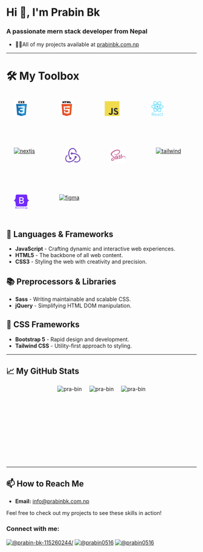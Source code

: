 <h1 align="start">Hi 👋, I'm Prabin Bk</h1>
<h3 align="start">A passionate mern stack developer from Nepal</h3>



- 👨‍💻All of my projects available at [prabinbk.com.np](http://prabinbk.com.np)

---

# 🛠️ My Toolbox

<p align="start" width=100% style="display: flex; justify-content: start; gap: 40px; flex-wrap: wrap;">
 
  <a href="https://www.w3schools.com/css/" target="_blank" rel="noreferrer">
    <img src="https://raw.githubusercontent.com/devicons/devicon/master/icons/css3/css3-original-wordmark.svg" alt="css3" width="40" height="40" style="margin: 20px;"/>
  </a>
  
   <a href="https://www.w3.org/html/" target="_blank" rel="noreferrer">
    <img src="https://raw.githubusercontent.com/devicons/devicon/master/icons/html5/html5-original-wordmark.svg" alt="html5" width="40" height="40" style="margin: 20px;"/>
  </a>
  
  <a href="https://developer.mozilla.org/en-US/docs/Web/JavaScript" target="_blank" rel="noreferrer">
    <img src="https://raw.githubusercontent.com/devicons/devicon/master/icons/javascript/javascript-original.svg" alt="javascript" width="40" height="40" style="margin: 20px;"/>
  </a>

   <a href="https://reactjs.org/" target="_blank" rel="noreferrer">
    <img src="https://raw.githubusercontent.com/devicons/devicon/master/icons/react/react-original-wordmark.svg" alt="react" width="40" height="40" style="margin: 20px;"/>
  </a>

  <a href="https://nextjs.org/" target="_blank" rel="noreferrer">
    <img src="https://cdn.worldvectorlogo.com/logos/nextjs-2.svg" alt="nextjs" width="40" height="40" style="margin: 20px;"/>
  </a>

   <a href="https://redux.js.org" target="_blank" rel="noreferrer">
    <img src="https://raw.githubusercontent.com/devicons/devicon/master/icons/redux/redux-original.svg" alt="redux" width="40" height="40" style="margin: 20px;"/>
  </a>

  <a href="https://sass-lang.com" target="_blank" rel="noreferrer">
    <img src="https://raw.githubusercontent.com/devicons/devicon/master/icons/sass/sass-original.svg" alt="sass" width="40" height="40" style="margin: 20px;"/>
  </a>
  
  <a href="https://tailwindcss.com/" target="_blank" rel="noreferrer">
    <img src="https://www.vectorlogo.zone/logos/tailwindcss/tailwindcss-icon.svg" alt="tailwind" width="40" height="40" style="margin: 20px;"/>
  </a>
  
   <a href="https://getbootstrap.com" target="_blank" rel="noreferrer">
    <img src="https://raw.githubusercontent.com/devicons/devicon/master/icons/bootstrap/bootstrap-plain-wordmark.svg" alt="bootstrap" width="40" height="40" style="margin: 20px;"/>
  </a>
  
  <a href="https://www.figma.com/" target="_blank" rel="noreferrer">
    <img src="https://www.vectorlogo.zone/logos/figma/figma-icon.svg" alt="figma" width="40" height="40" style="margin: 20px;"/>
  </a>
  
  
 
 

</p>

## 🌟 Languages & Frameworks
- **JavaScript** - Crafting dynamic and interactive web experiences.
- **HTML5** - The backbone of all web content.
- **CSS3** - Styling the web with creativity and precision.

## 📚 Preprocessors & Libraries
- **Sass** - Writing maintainable and scalable CSS.
- **jQuery** - Simplifying HTML DOM manipulation.

## 🎨 CSS Frameworks
- **Bootstrap 5** - Rapid design and development.
- **Tailwind CSS** - Utility-first approach to styling.

---

## 📈 My GitHub Stats

<div style="display: flex; flex-wrap: wrap; justify-content: center; gap: 20px;">
<img src="https://github-readme-streak-stats.herokuapp.com/?user=pra-bin&" alt="pra-bin" style="height: 200px;"/>
 <img src="https://github-readme-stats.vercel.app/api/top-langs?username=pra-bin&show_icons=true&locale=en&layout=compact" alt="pra-bin" style="height: 200px;"/>
  
  <img src="https://github-readme-stats.vercel.app/api?username=pra-bin&show_icons=true&locale=en" alt="pra-bin" style="height: 200px;"/>
  
</div>

---

## 📫 How to Reach Me
- **Email:** [info@prabinbk.com.np](mailto:info@prabinbk.com.np)

Feel free to check out my projects to see these skills in action!

<h3 align="left">Connect with me:</h3>

<p align="left">
<a href="https://linkedin.com/in/prabin0516/" target="blank"><img align="center" src="https://raw.githubusercontent.com/rahuldkjain/github-profile-readme-generator/master/src/images/icons/Social/linked-in-alt.svg" alt="@prabin-bk-115260244/" height="30" width="40" /></a>
<a href="https://instagram.com/prabin0516" target="blank"><img align="center" src="https://raw.githubusercontent.com/rahuldkjain/github-profile-readme-generator/master/src/images/icons/Social/instagram.svg" alt="@prabin0516" height="30" width="40" /></a>
<a href="https://fb.com/prabin0516" target="blank"><img align="center" src="https://raw.githubusercontent.com/rahuldkjain/github-profile-readme-generator/master/src/images/icons/Social/facebook.svg" alt="@prabin0516" height="30" width="40" /></a>

</p>

